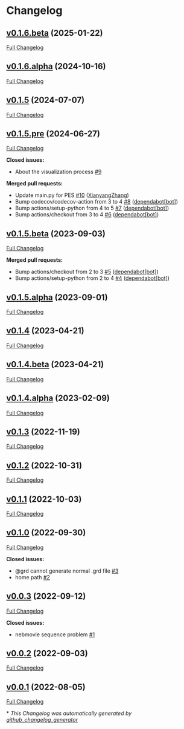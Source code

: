 # Changelog

## [v0.1.6.beta](https://github.com/Rasic2/gvasp/tree/v0.1.6.beta) (2025-01-22)

[Full Changelog](https://github.com/Rasic2/gvasp/compare/v0.1.6.alpha...v0.1.6.beta)

## [v0.1.6.alpha](https://github.com/Rasic2/gvasp/tree/v0.1.6.alpha) (2024-10-16)

[Full Changelog](https://github.com/Rasic2/gvasp/compare/v0.1.5...v0.1.6.alpha)

## [v0.1.5](https://github.com/Rasic2/gvasp/tree/v0.1.5) (2024-07-07)

[Full Changelog](https://github.com/Rasic2/gvasp/compare/v0.1.5.pre...v0.1.5)

## [v0.1.5.pre](https://github.com/Rasic2/gvasp/tree/v0.1.5.pre) (2024-06-27)

[Full Changelog](https://github.com/Rasic2/gvasp/compare/v0.1.5.beta...v0.1.5.pre)

**Closed issues:**

- About the visualization process [\#9](https://github.com/Rasic2/gvasp/issues/9)

**Merged pull requests:**

- Update main.py for PES [\#10](https://github.com/Rasic2/gvasp/pull/10) ([XianyangZhang](https://github.com/XianyangZhang))
- Bump codecov/codecov-action from 3 to 4 [\#8](https://github.com/Rasic2/gvasp/pull/8) ([dependabot[bot]](https://github.com/apps/dependabot))
- Bump actions/setup-python from 4 to 5 [\#7](https://github.com/Rasic2/gvasp/pull/7) ([dependabot[bot]](https://github.com/apps/dependabot))
- Bump actions/checkout from 3 to 4 [\#6](https://github.com/Rasic2/gvasp/pull/6) ([dependabot[bot]](https://github.com/apps/dependabot))

## [v0.1.5.beta](https://github.com/Rasic2/gvasp/tree/v0.1.5.beta) (2023-09-03)

[Full Changelog](https://github.com/Rasic2/gvasp/compare/v0.1.5.alpha...v0.1.5.beta)

**Merged pull requests:**

- Bump actions/checkout from 2 to 3 [\#5](https://github.com/Rasic2/gvasp/pull/5) ([dependabot[bot]](https://github.com/apps/dependabot))
- Bump actions/setup-python from 2 to 4 [\#4](https://github.com/Rasic2/gvasp/pull/4) ([dependabot[bot]](https://github.com/apps/dependabot))

## [v0.1.5.alpha](https://github.com/Rasic2/gvasp/tree/v0.1.5.alpha) (2023-09-01)

[Full Changelog](https://github.com/Rasic2/gvasp/compare/v0.1.4...v0.1.5.alpha)

## [v0.1.4](https://github.com/Rasic2/gvasp/tree/v0.1.4) (2023-04-21)

[Full Changelog](https://github.com/Rasic2/gvasp/compare/v0.1.4.beta...v0.1.4)

## [v0.1.4.beta](https://github.com/Rasic2/gvasp/tree/v0.1.4.beta) (2023-04-21)

[Full Changelog](https://github.com/Rasic2/gvasp/compare/v0.1.4.alpha...v0.1.4.beta)

## [v0.1.4.alpha](https://github.com/Rasic2/gvasp/tree/v0.1.4.alpha) (2023-02-09)

[Full Changelog](https://github.com/Rasic2/gvasp/compare/v0.1.3...v0.1.4.alpha)

## [v0.1.3](https://github.com/Rasic2/gvasp/tree/v0.1.3) (2022-11-19)

[Full Changelog](https://github.com/Rasic2/gvasp/compare/v0.1.2...v0.1.3)

## [v0.1.2](https://github.com/Rasic2/gvasp/tree/v0.1.2) (2022-10-31)

[Full Changelog](https://github.com/Rasic2/gvasp/compare/v0.1.1...v0.1.2)

## [v0.1.1](https://github.com/Rasic2/gvasp/tree/v0.1.1) (2022-10-03)

[Full Changelog](https://github.com/Rasic2/gvasp/compare/v0.1.0...v0.1.1)

## [v0.1.0](https://github.com/Rasic2/gvasp/tree/v0.1.0) (2022-09-30)

[Full Changelog](https://github.com/Rasic2/gvasp/compare/v0.0.3...v0.1.0)

**Closed issues:**

- @grd cannot generate normal .grd file [\#3](https://github.com/Rasic2/gvasp/issues/3)
- home path [\#2](https://github.com/Rasic2/gvasp/issues/2)

## [v0.0.3](https://github.com/Rasic2/gvasp/tree/v0.0.3) (2022-09-12)

[Full Changelog](https://github.com/Rasic2/gvasp/compare/v0.0.2...v0.0.3)

**Closed issues:**

- nebmovie sequence problem [\#1](https://github.com/Rasic2/gvasp/issues/1)

## [v0.0.2](https://github.com/Rasic2/gvasp/tree/v0.0.2) (2022-09-03)

[Full Changelog](https://github.com/Rasic2/gvasp/compare/v0.0.1...v0.0.2)

## [v0.0.1](https://github.com/Rasic2/gvasp/tree/v0.0.1) (2022-08-05)

[Full Changelog](https://github.com/Rasic2/gvasp/compare/50269e1755c8b3ab1e759fe1ec747fc930145745...v0.0.1)



\* *This Changelog was automatically generated by [github_changelog_generator](https://github.com/github-changelog-generator/github-changelog-generator)*
